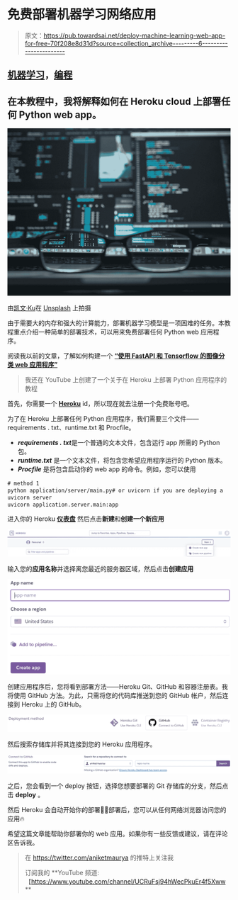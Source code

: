 # 免费部署机器学习网络应用

> 原文：<https://pub.towardsai.net/deploy-machine-learning-web-app-for-free-70f208e8d31d?source=collection_archive---------6----------------------->

## [机器学习](https://towardsai.net/p/category/machine-learning)，[编程](https://towardsai.net/p/category/programming)

## 在本教程中，我将解释如何在 Heroku cloud 上部署任何 Python web app。

![](img/9a1f278d3beb7a11547b73cf7780c24b.png)

由[凯文·Ku](https://unsplash.com/@ikukevk?utm_source=medium&utm_medium=referral)在 [Unsplash](https://unsplash.com?utm_source=medium&utm_medium=referral) 上拍摄

由于需要大的内存和强大的计算能力，部署机器学习模型是一项困难的任务。本教程重点介绍一种简单的部署技术，可以用来免费部署任何 Python web 应用程序。

阅读我以前的文章，了解如何构建一个 [**“使用 FastAPI 和 Tensorflow 的图像分类 web 应用程序”**](https://towardsdatascience.com/image-classification-api-with-tensorflow-and-fastapi-fc85dc6d39e8?source=friends_link&sk=3f05ddb711a160fa4e350c150aa74a5d)

> 我还在 YouTube 上创建了一个关于在 Heroku 上部署 Python 应用程序的教程

首先，你需要一个 [**Heroku**](http://heroku.com) id，所以现在就去注册一个免费账号吧。

为了在 Heroku 上部署任何 Python 应用程序，我们需要三个文件——requirements . txt、runtime.txt 和 Procfile。

*   ***requirements . txt***是一个普通的文本文件，包含运行 app 所需的 Python 包。
*   ***runtime.txt*** 是一个文本文件，将包含您希望应用程序运行的 Python 版本。
*   ***Procfile*** 是将包含启动你的 web app 的命令。例如，您可以使用

```
# method 1
python application/server/main.py# or uvicorn if you are deploying a uvicorn server
uvicorn application.server.main:app
```

进入你的 Heroku [**仪表盘**](https://dashboard.heroku.com/apps) 然后点击**新建**和**创建一个新应用**

![](img/bd37e76ba5a5c5273eebf0994cd936ab.png)

输入您的**应用名称**并选择离您最近的服务器区域，然后点击**创建应用**

![](img/b8e81ba01b6756a100732ba77ab6d01b.png)

创建应用程序后，您将看到部署方法——Heroku Git、GitHub 和容器注册表。我将使用 GitHub 方法。为此，只需将您的代码库推送到您的 GitHub 帐户，然后连接到 Heroku 上的 GitHub。

![](img/40f062c2239d76edf4db00048ce9f754.png)

然后搜索存储库并将其连接到您的 Heroku 应用程序。

![](img/4f7329e448d8a5d14669a9a07baf9bf8.png)

之后，您会看到一个 deploy 按钮，选择您想要部署的 Git 存储库的分支，然后点击 **deploy** 。

然后 Heroku 会自动开始你的部署🎉🎉部署后，您可以从任何网络浏览器访问您的应用🔥

希望这篇文章能帮助你部署你的 web 应用。如果你有一些反馈或建议，请在评论区告诉我。

> 在 https://twitter.com/aniketmaurya 的推特上关注我
> 
> 订阅我的 **YouTube 频道:【https://www.youtube.com/channel/UCRuFsj94hWecPkuEr4f5Xww **